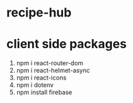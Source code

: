 # recipe-hub
# client side packages
1. npm i react-router-dom
2. npm i react-helmet-async
3. npm i react-icons
4. npm i dotenv
5. npm install firebase
